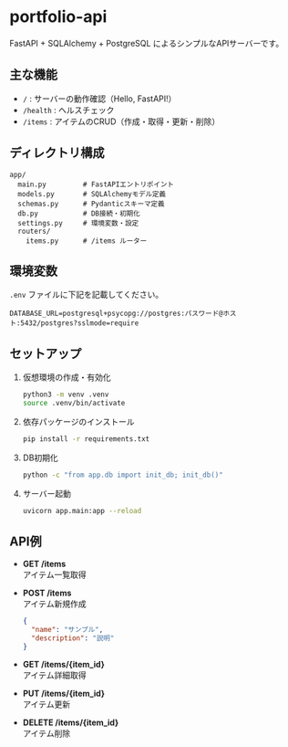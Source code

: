 
# portfolio-api

FastAPI + SQLAlchemy + PostgreSQL によるシンプルなAPIサーバーです。

## 主な機能

- `/` : サーバーの動作確認（Hello, FastAPI!）
- `/health` : ヘルスチェック
- `/items` : アイテムのCRUD（作成・取得・更新・削除）

## ディレクトリ構成

```
app/
  main.py         # FastAPIエントリポイント
  models.py       # SQLAlchemyモデル定義
  schemas.py      # Pydanticスキーマ定義
  db.py           # DB接続・初期化
  settings.py     # 環境変数・設定
  routers/
    items.py      # /items ルーター
```

## 環境変数

`.env` ファイルに下記を記載してください。

```
DATABASE_URL=postgresql+psycopg://postgres:パスワード@ホスト:5432/postgres?sslmode=require
```

## セットアップ

1. 仮想環境の作成・有効化
   ```zsh
   python3 -m venv .venv
   source .venv/bin/activate
   ```

2. 依存パッケージのインストール
   ```zsh
   pip install -r requirements.txt
   ```

3. DB初期化
   ```zsh
   python -c "from app.db import init_db; init_db()"
   ```

4. サーバー起動
   ```zsh
   uvicorn app.main:app --reload
   ```

## API例

- **GET /items**  
  アイテム一覧取得

- **POST /items**  
  アイテム新規作成  
  ```json
  {
    "name": "サンプル",
    "description": "説明"
  }
  ```

- **GET /items/{item_id}**  
  アイテム詳細取得

- **PUT /items/{item_id}**  
  アイテム更新

- **DELETE /items/{item_id}**  
  アイテム削除
